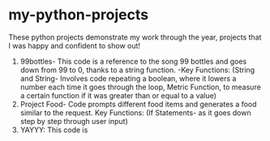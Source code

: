 # my-python-projects
These python projects demonstrate my work through the year, projects that I was happy and confident to show out!
1. 99bottles- This code is a reference to the song 99 bottles and goes down from 99 to 0, thanks to a string function.
-Key Functions: (String and String- Involves code repeating a boolean, where it lowers a number each time it goes through the loop, Metric Function, to measure a certain function if it was greater than or equal to a value)
2. Project Food- Code prompts different food items and generates a food similar to the request.
   Key Functions: (If Statements- as it goes down step by step through user input)
3. YAYYY: This code is    
